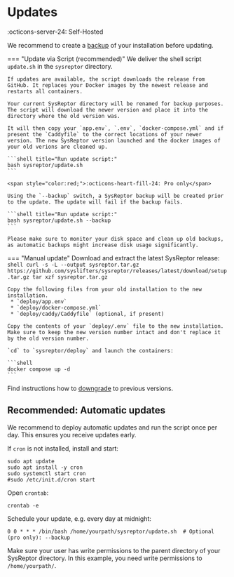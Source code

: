 # Updates

:octicons-server-24: Self-Hosted

We recommend to create a [backup](backups.md) of your installation before updating.

=== "Update via Script (recommended)"
    We deliver the shell script `update.sh` in the `sysreptor` directory.

    If updates are available, the script downloads the release from GitHub. It replaces your Docker images by the newest release and restarts all containers.  

    Your current SysReptor directory will be renamed for backup purposes. The script will download the newer version and place it into the directory where the old version was.

    It will then copy your `app.env`, `.env`, `docker-compose.yml` and if present the `Caddyfile` to the correct locations of your newer version. The new SysReptor version launched and the docker images of your old verions are cleaned up.

    ```shell title="Run update script:"
    bash sysreptor/update.sh
    ```

    <span style="color:red;">:octicons-heart-fill-24: Pro only</span>
    
    Using the `--backup` switch, a SysReptor backup will be created prior to the update. The update will fail if the backup fails.

    ```shell title="Run update script:"
    bash sysreptor/update.sh --backup
    ```

    Please make sure to monitor your disk space and clean up old backups, as automatic backups might increase disk usage significantly.

=== "Manual update"
    Download and extract the latest SysReptor release:
    ```shell
    curl -s -L --output sysreptor.tar.gz https://github.com/syslifters/sysreptor/releases/latest/download/setup.tar.gz
    tar xzf sysreptor.tar.gz
    ```

    Copy the following files from your old installation to the new installation.
     * `deploy/app.env`
     * `deploy/docker-compose.yml`
     * `deploy/caddy/Caddyfile` (optional, if present)

    Copy the contents of your `deploy/.env` file to the new installation. Make sure to keep the new version number intact and don't replace it by the old version number.

    `cd` to `sysreptor/deploy` and launch the containers:

    ```shell
    docker compose up -d
    ```
    
Find instructions how to [downgrade](downgrades.md) to previous versions.


## Recommended: Automatic updates
We recommend to deploy automatic updates and run the script once per day. This ensures you receive updates early.

If `cron` is not installed, install and start:
```shell
sudo apt update
sudo apt install -y cron
sudo systemctl start cron
#sudo /etc/init.d/cron start
```

Open `crontab`:
```shell
crontab -e
```

Schedule your update, e.g. every day at midnight:
```shell
0 0 * * * /bin/bash /home/yourpath/sysreptor/update.sh  # Optional (pro only): --backup
```

Make sure your user has write permissions to the parent directory of your SysReptor directory. In this example, you need write permissions to `/home/yourpath/`.
